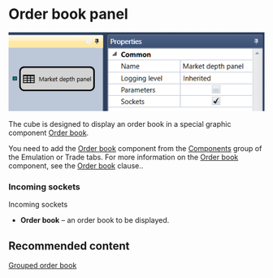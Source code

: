 # Order book panel

![Designer Glass Panel](../images/Designer_Glass_Panel.png)

The cube is designed to display an order book in a special graphic component [Order book](Designer_Depth_Panel2.md).

You need to add the [Order book](Designer_Depth_Panel2.md) component from the [Components](Designer_Components.md) group of the Emulation or Trade tabs. For more information on the [Order book](Designer_Depth_Panel2.md) component, see the [Order book](Designer_Depth_Panel2.md) clause.. 

### Incoming sockets

Incoming sockets

- **Order book** – an order book to be displayed.

## Recommended content

[Grouped order book](Designer_Depth_Grouped.md)
